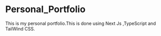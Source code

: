 # Personal_Portfolio
This is my personal portfolio.This is done using Next Js ,TypeScript and TailWind CSS.
